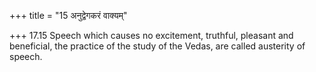 +++
title = "15 अनुद्वेगकरं वाक्यम्"

+++
17.15 Speech which causes no excitement, truthful, pleasant and
beneficial, the practice of the study of the Vedas, are called austerity
of speech.
